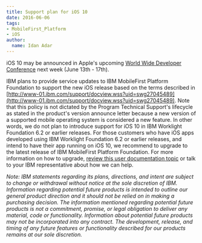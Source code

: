 ```yaml
---
title: Support plan for iOS 10
date: 2016-06-06
tags:
- MobileFirst_Platform
- iOS
author:
  name: Idan Adar
---
```

iOS 10 may be announced in Apple's upcoming [World Wide Developer Conference](https://developer.apple.com/wwdc/) next week (June 13th - 17th).

IBM plans to provide service updates to IBM MobileFirst Platform Foundation to support the new iOS release based on the terms described in [http://www-01.ibm.com/support/docview.wss?uid=swg27045489](http://www-01.ibm.com/support/docview.wss?uid=swg27045489). Note that this policy is not dictated by the Program Technical Support's lifecycle as stated in the product's version announce letter because a new version of a supported mobile operating system is considered a new feature. In other words, we do not plan to introduce support for iOS 10 in IBM Worklight Foundation 6.2 or earlier releases. For those customers who have iOS apps developed using IBM Worklight Foundation 6.2 or earlier releases, and intend to have their app running on iOS 10, we recommend to upgrade to the latest release of IBM MobileFirst Platform Foundation. For more information on how to upgrade, [review this user documentation topic](https://www.ibm.com/support/knowledgecenter/SSHS8R_7.1.0/com.ibm.worklight.upgrade.doc/topics/t_upgrading.html) or talk to your IBM representative about how we can help. 

*Note: IBM statements regarding its plans, directions, and intent are subject to change or withdrawal without notice at the sole discretion of IBM. Information regarding potential future products is intended to outline our general product direction and it should not be relied on in making a purchasing decision. The information mentioned regarding potential future products is not a commitment, promise, or legal obligation to deliver any material, code or functionality. Information about potential future products may not be incorporated into any contract. The development, release, and timing of any future features or functionality described for our products remains at our sole discretion.*